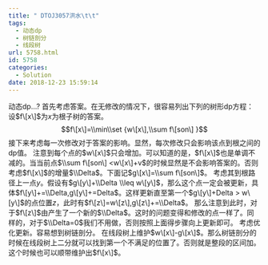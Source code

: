 ```yaml
---
title: " DTOJ3057洪水\t\t"
tags:
  - 动态dp
  - 树链剖分
  - 线段树
url: 5758.html
id: 5758
categories:
  - Solution
date: 2018-12-23 15:59:14
---
```


动态dp...? 首先考虑答案。在无修改的情况下，很容易列出下列的树形dp方程：设$f\[x\]$为$x$为根子树的答案。 $$f\[x\]=\\min\\set {w\[x\],\\sum f\[son\] }$$ 接下来考虑每一次修改对于答案的影响。显然，每次修改只会影响该点到根之间的dp值。 注意到每个点的$w\[x\]$只会增加。可以知道的是，$f\[x\]$也是单调不减的。当当前点$\\sum f\[son\] <w\[x\]+v$的时候显然是不会影响答案的。否则考虑$f\[x\]$的增量$\\Delta$。下面记$g\[x\]=\\sum f\[son\]$。 考虑其到根路径上一点$y$。假设有$g\[y\]+\\Delta \\leq w\[y\]$，那么这个点一定会被更新，具体$f\[y\]+=\\Delta,g\[y\]+=Delta$。这样更新直至第一个$g\[y\]+Delta > w\[y\]$的点位置$z$，此时有$f\[z\]=w\[z\],g\[z\]+=\\Delta$。 那么注意到此时，对于$f\[z\]$由产生了一个新的$\\Delta$。这时的问题变得和修改的点一样了。同样的，对于$\\Delta=0$我们不用做，否则按照上面得步骤向上更新即可。 考虑优化更新。容易想到树链剖分。 在线段树上维护$w\[x\]-g\[x\]$。那么树链剖分的时候在线段树上二分就可以找到第一个不满足的位置了。否则就是整段的区间加。这个时候也可以顺带维护出$f\[x\]$。